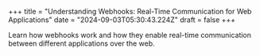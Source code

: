 +++
title = "Understanding Webhooks: Real-Time Communication for Web Applications"
date = "2024-09-03T05:30:43.224Z"
draft = false
+++

  Learn how webhooks work and how they enable real-time communication between different applications over the web.
        
